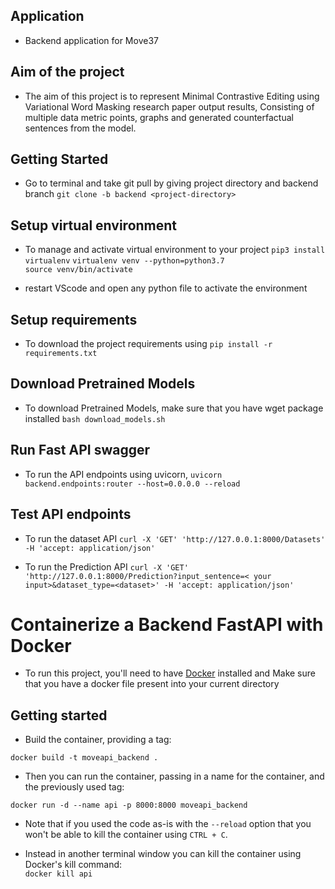 ## Application
- Backend application for Move37

## Aim of the project
- The aim of this project is to represent Minimal Contrastive Editing using Variational Word Masking research paper output results, Consisting of multiple data metric points, graphs and generated counterfactual sentences from the model.

## Getting Started
- Go to terminal and take git pull by giving project directory and backend branch
`git clone -b backend <project-directory>`

## Setup virtual environment
- To manage and activate virtual environment to your project
`pip3 install virtualenv`
`virtualenv venv --python=python3.7`    
`source venv/bin/activate`   

- restart VScode and open any python file to activate the environment
## Setup requirements
- To download the project requirements using
`pip install -r requirements.txt`

## Download Pretrained Models
- To download Pretrained Models, make sure that you have wget package installed
`bash download_models.sh`

## Run Fast API swagger 
- To run the API endpoints using uvicorn, 
`uvicorn backend.endpoints:router --host=0.0.0.0 --reload`

## Test API endpoints
- To run the dataset API 
`curl -X 'GET' 'http://127.0.0.1:8000/Datasets' -H 'accept: application/json'`

- To run the Prediction API 
`curl -X 'GET' 'http://127.0.0.1:8000/Prediction?input_sentence=< your input>&dataset_type=<dataset>' -H 'accept: application/json'`


# Containerize a Backend FastAPI with Docker
- To run this project, you'll need to have [Docker](https://docs.docker.com/get-docker/) installed and Make sure that you have a docker file present into your current directory

## Getting started
- Build the container, providing a tag:  

`docker build -t moveapi_backend . `

- Then you can run the container, passing in a name for the container, and the previously used tag:  

`docker run -d --name api -p 8000:8000 moveapi_backend`

- Note that if you used the code as-is with the `--reload` option that you won't be able to kill the container using `CTRL + C`.  

- Instead in another terminal window you can kill the container using Docker's kill command:  
`docker kill api`
